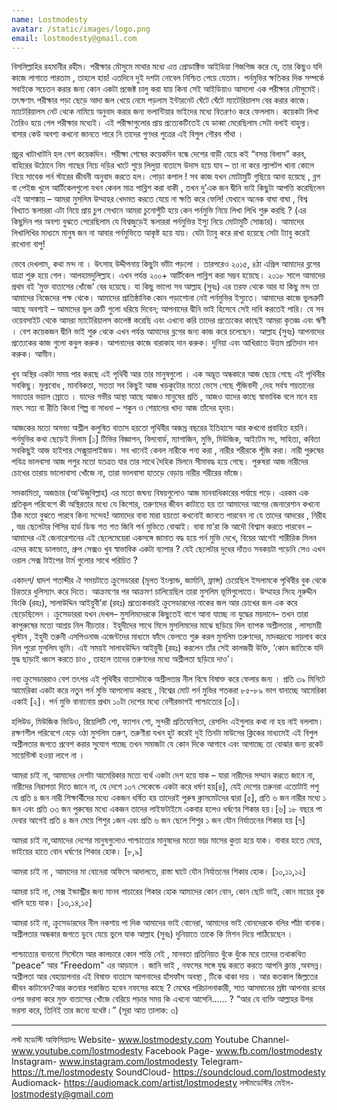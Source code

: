 ```yaml
---
name: Lostmodesty
avatar: /static/images/logo.png
email: lostmodesty@gmail.com
---
```


বিসমিল্লাহির রহমানীর রহীম।
পরীক্ষার মৌসুমে মাথার মধ্যে এত্ত প্রোডাক্টিভ আইডিয়া গিজগিজ করে যে, তার কিছুও যদি কাজে লাগাতে পারতাম , তাহলে হায়! এতদিনে দুই দশটা নোবেল নিশ্চিত পেয়ে যেতাম। পর্নমুভির ক্ষতিকর দিক সম্পর্কে সবাইকে সচেতন করার জন্য কোন একটা প্রজেক্ট চালু করা যায় কিনা সেই আইডিয়াও আসলো এক পরীক্ষার মৌসুমেই। তৎক্ষণাৎ পরীক্ষার পড়া ছেড়ে আদা জল খেয়ে নেমে পড়লাম ইন্টারনেট ঘেঁটে ঘেঁটে ম্যাটেরিয়ালস বের করার কাজে। ম্যাটেরিয়ালস নেট থেকে নামিয়ে অনুবাদ করার জন্য ভলান্টিয়ার ভাইদের মধ্যে বিতরণও করে ফেললাম। কয়েকটা লিখা তৈরিও হয়ে গেল পরীক্ষার মধ্যেই। এই পরীক্ষাগুলোর প্রায় প্রত্যেকটিতেই যে ডাব্বা মেরেছিলাম সেটা বলাই বাহুল্য। বাসার কেউ অবশ্য কখনো জানতে পারে নি তাদের গুণধর পুত্রের এই বিপুল গৌরব গাঁথা ।

প্রচুর খাটাখাটনি হল বেশ কয়েকদিন। পরীক্ষা শেষের কয়েকদিন বন্ধে দেশের বাড়ী যেয়ে কই “বসন্ত বিলাস” করব, বাহিরের উঠোনে নিম গাছের নিচে দড়ির খাটে শুয়ে লিলুয়া বাতাসে উদাস হয়ে যাব – তা না করে ল্যাপটপ খানা কোলে নিয়ে সাবেক পর্ন স্টারের জীবনী অনুবাদ করতে হল। পোড়া কপাল !
সব কাজ যখন মোটামুটি গুছিয়ে আনা হয়েছে , ব্লগ বা পেইজ খুলে আর্টিকেলগুলো যখন কেবল মাত্র পাব্লিশ করা বাকী , তখন দু’এক জন দ্বীনি ভাই কিছুটা আপত্তি করেছিলেন এই আশঙ্কায় – আমরা মুসলিম উম্মাহর খেদমত করতে যেয়ে না ক্ষতি করে ফেলি! যেখানে অনেক বাঘা বাঘা , বিশ্ব বিখ্যাত স্কলাররা এটা নিয়ে প্রায় চুপ সেখানে আমরা চুনোপুঁটি হয়ে কেন পর্নমুভি নিয়ে লিখা লিখি শুরু করছি ? (এর কিছুদিন পর অবশ্য বুঝতে পেরেছিলাম যে বিশ্বজুড়েই স্কলাররা পর্নমুভির ইস্যু নিয়ে মোটামুটি সোচ্চার)। আমাদের লিখালিখির মাধ্যমে মানুষ জন না আবার পর্নমুভিতে আকৃষ্ট হয়ে যায়। যেটা ট্যাবু করে রাখা হয়েছে সেটা ট্যাবু করেই রাখোনা বাপু!

ভেবে দেখলাম, কথা মন্দ না । উৎসাহ উদ্দীপনায় কিছুটা ভাঁটা পড়লো ।
তারপরেও ২০১৫, ৪ঠা এপ্রিল আমাদের ব্লগের যাত্রা শুরু হয়ে গেল। আলহামদুলিল্লাহ। এখন পর্যন্ত ২০০+ আর্টিকেল পাব্লিশ করা সম্ভব হয়েছে। ২০১৮ সালে আমাদের প্রথম বই ‘মুক্ত বাতাসের খোঁজে’ বের হয়েছে। যা কিছু ভালো সব আল্লাহ (সুবঃ) এর তরফ থেকে আর যা কিছু মন্দ তা আমাদের নিজেদের পক্ষ থেকে। আমাদের প্রাতিষ্ঠানিক কোন পড়াশোনা নেই পর্নমুভির ইস্যুতে। আমাদের কাজে ভুলত্রুটি আছে অবশ্যই – আমাদের ভুল ত্রুটি গুলো ধরিয়ে দিবেন; আপনাদের দ্বীনি ভাই হিসেবে সেই দাবি করতেই পারি। যে সব ওয়েবসাইট থেকে আমরা ম্যাটেরিয়ালস কালেক্ট করেছি এবং এখনো করি তাদের প্রত্যেকের কাছেই আমরা কৃতজ্ঞ এবং ঋণী ।
বেশ কয়েকজন দ্বীনি ভাই শুরু থেকে এখন পর্যন্ত আমাদের ব্লগের জন্য কাজ করে চলেছেন। আল্লাহ (সুবঃ) আপনাদের প্রত্যেকের কাজ গুলো কবুল করুক। আপনাদের কাজে বারাকাহ দান করুক। দুনিয়া এবং আখিরাতে উত্তম প্রতিদান দান করুক। আমীন।

খুব অস্থির একটা সময় পার করছে এই পৃথিবী আর তার মানুষগুলো । এক অদ্ভূত অন্ধকারে আজ ছেয়ে গেছে এই পৃথিবীর সবকিছু। মুল্যবোধ , মানবিকতা, সততা সব কিছুই আজ খড়কুটোর মতো ভেসে গেছে পুঁজিবাদী ,দেহ সর্বস্ব শয়তানের সভ্যতার ভয়াল স্রোতে । যাদের গভীর আস্থা আছে আজও মানুষের প্রতি , আজও যাদের কাছে স্বাভাবিক বলে মনে হয় মহৎ সত্য বা রীতি কিংবা শিল্প বা সাধনা – শকুন ও শেয়ালের খাদ্য আজ তাঁদের হৃদয়।

আজকের মতো অসভ্য অশ্লীল কলুষিত বাতাস হয়তো পৃথিবীর অজস্র বছরের ইতিহাসে আর কখনো প্রবাহিত হয়নি। পর্নমুভির কথা ছেড়েই দিলাম [১] টিভির বিজ্ঞাপন, বিলবোর্ড, ম্যাগাজিন, মুভি, মিউজিক, আইটেম সং, সাহিত্য, কবিতা সবকিছুই আজ হাইপার সেক্সুয়ালাইজড। সব খানেই কেবল নারীকে পন্য করা , নারীর শরীরকে পূঁজি করা। নারী পুরুষের পবিত্র ভালবাসা আজ পশুর মতো যতত্রত যার তার সাথে দৈহিক মিলনে সীমাবদ্ধ হয়ে গেছে। পুরুষরা আজ নারীদের চোখের তারায় ভালোবাসা খোঁজে না, তারা ভালবাসা হাতড়ে বেড়ায় নারীর শরীরের ভাঁজে।

সমকামিতা, অজাচার (আ’উজুবিল্লাহ) এর মতো জঘন্য বিষয়গুলোও আজ মানবাধিকারের পর্যায়ে পড়ে। এরকম এক প্রতিকূল পরিবেশে কী অস্থিরতার মধ্যে যে কিশোর, তরুণদের জীবন কাটাতে হয় তা আমাদের আগের জেনারেশান কখনো ঠিক মতো বুঝতে পারবে কিনা সন্দেহ!
আমাদের বাবা মারা হয়তো কখনোই জানতে পারবেন না যে তাদের আদরের , নিরীহ , ভদ্র ছেলেটার পিসির হার্ড ডিস্ক শত শত জিবি পর্ন মুভিতে বোঝাই। বাবা মা’রা কি আদৌ বিশ্বাস করতে পারবেন – আমাদের এই জেনারেশানের এই ছেলেমেয়েরা একসঙ্গে জামাত বদ্ধ হয়ে পর্ন মুভি দেখে, বিয়ের আগেই শারীরিক মিলন এদের কাছে ডালভাত, গ্রুপ সেক্সও খুব স্বাভাবিক একটা ব্যাপার ? যেই ছেলেটার দুধের দাঁতও সবকয়টা পড়েনি সেও এখন ওরাল সেক্স টাইপের টার্ম গুলোর সাথে পরিচিত ?

একাদশ/ দ্বাদশ শতাব্দীর ঐ সময়টাতে ক্রুসেডাররা (মূলত ইংল্যান্ড, জার্মানি, ফ্রান্স) চেয়েছিল ইসলামকে পৃথিবীর বুক থেকে চিরতরে ধুলিস্যাৎ করে দিতে। আক্রমণের পর আক্রমণ চালিয়েছিল তারা মুসলিম ভূমিগুলোতে। উম্মাহর সিংহ নুরুদ্দীন যিংকি (রহঃ), সালাউদ্দিন আইয়ুবী’রা (রহঃ) প্রত্যেকবারই ক্রুসেডারদের নাকের জল আর চোখের জল এক করে ছেড়েছিলেন । ক্রুসেডাররা যখন দেখল– মুসলিমদেরকে কিছুতেই বাগে আনা যাচ্ছে না যুদ্ধের ময়দানে– তখন তারা কাপুরুষের মতো আশ্রয় নিল নীচতার। ইহুদীদের সাথে মিলে মুসলিমদের মাঝে ছড়িয়ে দিল ব্যাপক অশ্লীলতার , লাস্যময়ী খৃস্টান , ইহুদী তরুনী এসপিওনাজ এজেন্টদের মাধ্যমে ফাঁদে ফেলতে শুরু করল মুসলিম তরুণদের, মাদকদ্রব্যে সয়লাব করে দিল পুরো মুসলিম ভূমি। এই সময়ই সালাহউদ্দিন আইয়ুবী (রহঃ) করলেন তাঁর সেই কালজয়ী উক্তি, ‘কোন জাতিকে যদি যুদ্ধ ছাড়াই ধ্বংস করতে চাও , তাহলে তাদের তরুণদের মধ্যে অশ্লীলতা ছড়িয়ে দাও’।

নব্য ক্রুসেডাররাও বেশ তৎপর এই পৃথিবীর বাতাসটাকে অশ্লীলতার নীল বিষে বিষাক্ত করে ফেলার জন্য । প্রতি ৩৯ মিনিটে আমেরিকা একটা করে নতুন পর্ন মুভি আপলোড করছে , বিশ্বের মোট পর্ন মুভির শতকরা ৮৫-৮৯ ভাগ বানাচ্ছে আমেরিকা একাই [২]। পর্ন মুভি বানানোয় প্রথম ১০টা দেশের মধ্যে বেশীরভাগই পাশ্চাত্যের [৩]।

হলিউড, মিউজিক ভিডিও, রিয়েলিটি শো, ফ্যাশন শো, সুন্দরী প্রতিযোগিতা, রেসলিং এইগুলার কথা না হয় নাই বললাম। রক্ষণশীল পরিবেশে বেড়ে ওঠা মুসলিম তরুণ, তরুণীরা যখন হুট করেই দুই তিনটা মাউসের ক্লিকের মাধ্যমেই এই বিপুল অশ্লীলতার জগতে প্রবেশ করার সুযোগ পাচ্ছে তখন সমাজটা যে কোন দিকে আগাবে এবং আগাচ্ছে তা বোঝার জন্য রকেট সায়েন্টিস্ট হওয়া লাগে না ।

আমরা চাই না, আমাদের দেশটা আমেরিকার মতো ব্যর্থ একটা দেশ হয়ে যাক – যারা নারীদের সম্মান করতে জানে না, নারীদের নিরাপত্তা দিতে জানে না, যে দেশে ১০৭ সেকেন্ডে একটা করে ধর্ষণ হয়[৪], যেই দেশের তরুনরা এতোটাই পশু যে প্রতি ৪ জন নারী শিক্ষার্থীদের মধ্যে একজন ধর্ষিত হয় তাদেরই পুরুষ ক্লাসমেটদের দ্বারা [৫], প্রতি ৬ জন নারীর মধ্যে ১ জন এবং প্রতি ৩৩ জন পুরুষের মধ্যে একজন তাদের লাইফটাইমে একবার হলেও ধর্ষণের শিকার হয়।[৬] ১৮ বছরে পা দেবার আগেই প্রতি ৪ জন মেয়ে শিশুর ১জন এবং প্রতি ৬ জন ছেলে শিশুর ১ জন যৌন নির্যাতনের শিকার হয় [৭]

আমরা চাই না,আমাদের দেশের মানুষগুলোও পাশ্চাত্যের মানুষদের মতো ভাদ্র মাসের কুত্তা হয়ে যাক। বাবার হাতে মেয়ে, ভাইয়ের হাতে বোন ধর্ষণের শিকার হোক। [৮,৯]

আমরা চাই না , আমাদের মা বোনেরা অফিসে আদালতে, রাস্তা ঘাটে যৌন নির্যাতনের শিকার হোক। [১০,১১,১২]

আমরা চাই না, সেক্স ইন্ডাস্ট্রীর জন্য মানব পাচারের শিকার হোক আমাদের কোন বোন, কোন ছোট ভাই, কোন মায়ের বুক খালি হয়ে যাক। [১৩,১৪,১৫]

আমরা চাই না, ক্রুসেডারদের নীল নকশায় পা দিক আমাদের ভাই বোনেরা, আমাদের ভাই বোনদেরকে বলির পাঁঠা বানাক। অশ্লীলতার অন্ধকার জগতে ডুবে যেয়ে ভুলে যাক আল্লাহ (সুবঃ) দুনিয়াতে তাকে কি মিশন দিয়ে পাঠিয়েছেন ।

পাশ্চাত্যের বানানো সিস্টেমে আর কালচারে কোন শান্তি নেই , মানবতা প্রতিনিয়ত ধুঁকে ধুঁকে মরে তাদের তথাকথিত “peace” আর “Freedom” এর আড়ালে । জানি ভাই , নফসের সঙ্গে যুদ্ধ করতে করতে আপনি ক্লান্ত ,অবসন্ন। অশ্লীলতা আর বেহায়াপনার এই বিষাক্ত বাতাসে আপনাদের হাঁসফাঁস অবস্থা , টিকে থাকা দায় । আর কতকাল জিল্লতের জীবন কাটাবেন?আর কতবার পরাজিত হবেন নফসের কাছে ? মেঘের পরিচালনাকারী, সাত আসমানের স্রষ্টা আপনার রবের ওপর ভরসা করে মুক্ত বাতাসের খোঁজে বেরিয়ে পড়ার সময় কি এখনো আসেনি…… ?
“আর যে ব্যক্তি আল্লাহর উপর ভরসা করে, তিনিই তার জন্যে যথেষ্ট।” (সূরা আত তালাক: ৩)

---

লস্ট মডেস্টি অফিসিয়ালঃ
Website- www.lostmodesty.com
Youtube Channel- www.youtube.com/lostmodesty
Facebook Page- www.fb.com/lostmodesty
Instagram- www.instagram.com/lostmodesty
Telegram- https://t.me/lostmodesty
SoundCloud- https://soundcloud.com/lostmodesty
Audiomack- https://audiomack.com/artist/lostmodesty
লস্টমডেস্টির মেইল- lostmodesty@gmail.com
